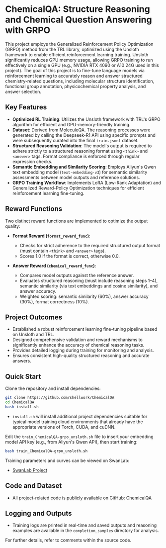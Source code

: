 # ChemicalQA: Structure Reasoning and Chemical Question Answering with GRPO

This project employs the Generalized Reinforcement Policy Optimization (GRPO) method from the TRL library, optimized using the Unsloth framework to enable efficient reinforcement learning training. Unsloth significantly reduces GPU memory usage, allowing GRPO training to run effectively on a single GPU (e.g., NVIDIA RTX 4090 or A10 24G used in this project). The goal of this project is to fine-tune language models via reinforcement learning to accurately reason and answer structured chemistry-related questions, including molecular structure identification, functional group annotation, physicochemical property analysis, and answer selection.

## Key Features

- **Optimized RL Training**: Utilizes the Unsloth framework with TRL's GRPO algorithm for efficient and GPU-memory-friendly training.
- **Dataset**: Derived from MoleculeQA. The reasoning processes were generated by calling the Deepseek-R1 API using specific prompts and were subsequently curated into the final `train.jsonl` dataset.
- **Structured Reasoning Validation**: The model's output is required to adhere strictly to a structured reasoning format using `<think>` and `<answer>` tags. Format compliance is enforced through regular expression checks.
- **Semantic Embedding and Similarity Scoring**: Employs Aliyun's Qwen text embedding model (`text-embedding-v3`) for semantic similarity assessments between model outputs and reference solutions.
- **GRPO Training Workflow**: Implements LoRA (Low-Rank Adaptation) and Generalized Reward-Policy Optimization techniques for efficient reinforcement learning fine-tuning.

## Reward Functions

Two distinct reward functions are implemented to optimize the output quality:

- **Format Reward (`format_reward_func`)**:
  - Checks for strict adherence to the required structured output format (must contain `<think>` and `<answer>` tags).
  - Scores 1.0 if the format is correct, otherwise 0.0.

- **Answer Reward (`chemical_reward_func`)**:
  - Compares model outputs against the reference answer.
  - Evaluates structured reasoning (must include reasoning steps 1–4), semantic similarity (via text embeddings and cosine similarity), and answer accuracy.
  - Weighted scoring: semantic similarity (60%), answer accuracy (30%), format correctness (10%).

## Project Outcomes

- Established a robust reinforcement learning fine-tuning pipeline based on Unsloth and TRL.
- Designed comprehensive validation and reward mechanisms to significantly enhance the accuracy of chemical reasoning tasks.
- Provides detailed logging during training for monitoring and analysis.
- Ensures consistent high-quality structured reasoning and accurate answers.

## Quick Start

Clone the repository and install dependencies:

```bash
git clone https://github.com/shellwork/ChemicalQA
cd ChemicalQA
bash install.sh
```

- `install.sh` will install additional project dependencies suitable for typical model training cloud environments that already have the appropriate versions of Torch, CUDA, and cuDNN.

Edit the `train_ChemicalQA-grpo_unsloth.sh` file to insert your embedding model API key (e.g., from Aliyun's Qwen API), then start training:

```bash
bash train_ChemicalQA-grpo_unsloth.sh
```

Training parameters and curves can be viewed on SwanLab:

- [SwanLab Project](https://swanlab.cn/@shellwork/ChemicalQA-gpro/overview)

## Code and Dataset

- All project-related code is publicly available on GitHub: [ChemicalQA](https://github.com/shellwork/ChemicalQA)

## Logging and Outputs

- Training logs are printed in real-time and saved outputs and reasoning examples are available in the `completion_samples` directory for analysis.

For further details, refer to comments within the source code.
